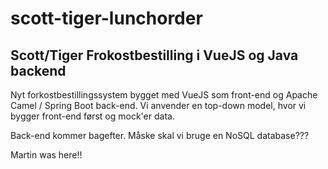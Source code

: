# scott-tiger-lunchorder
## Scott/Tiger Frokostbestilling i VueJS og Java backend

Nyt forkostbestillingssystem bygget med VueJS som front-end og Apache Camel / Spring Boot back-end.
Vi anvender en top-down model, hvor vi bygger front-end først og mock'er data.

Back-end kommer bagefter. Måske skal vi bruge en NoSQL database???

Martin was here!!

